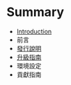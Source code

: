 # Summary

* [Introduction](README.md)
* 前言
* [發行說明](1.Prologue/releases.md)
* [升級指南](1.Prologue/releases.md)
* 環境設定
* 貢獻指南

